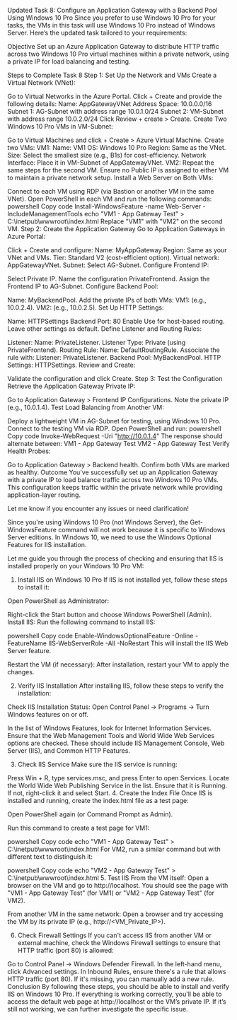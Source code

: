 Updated Task 8: Configure an Application Gateway with a Backend Pool Using Windows 10 Pro
Since you prefer to use Windows 10 Pro for your tasks, the VMs in this task will use Windows 10 Pro instead of Windows Server. Here’s the updated task tailored to your requirements:

Objective
Set up an Azure Application Gateway to distribute HTTP traffic across two Windows 10 Pro virtual machines within a private network, using a private IP for load balancing and testing.

Steps to Complete Task 8
Step 1: Set Up the Network and VMs
Create a Virtual Network (VNet):

Go to Virtual Networks in the Azure Portal.
Click + Create and provide the following details:
Name: AppGatewayVNet
Address Space: 10.0.0.0/16
Subnet 1: AG-Subnet with address range 10.0.1.0/24
Subnet 2: VM-Subnet with address range 10.0.2.0/24
Click Review + create > Create.
Create Two Windows 10 Pro VMs in VM-Subnet:

Go to Virtual Machines and click + Create > Azure Virtual Machine.
Create two VMs:
VM1:
Name: VM1
OS: Windows 10 Pro
Region: Same as the VNet.
Size: Select the smallest size (e.g., B1s) for cost-efficiency.
Network Interface: Place it in VM-Subnet of AppGatewayVNet.
VM2: Repeat the same steps for the second VM.
Ensure no Public IP is assigned to either VM to maintain a private network setup.
Install a Web Server on Both VMs:

Connect to each VM using RDP (via Bastion or another VM in the same VNet).
Open PowerShell in each VM and run the following commands:
powershell
Copy code
Install-WindowsFeature -name Web-Server -IncludeManagementTools
echo "VM1 - App Gateway Test" > C:\inetpub\wwwroot\index.html
Replace "VM1" with "VM2" on the second VM.
Step 2: Create the Application Gateway
Go to Application Gateways in Azure Portal:

Click + Create and configure:
Name: MyAppGateway
Region: Same as your VNet and VMs.
Tier: Standard V2 (cost-efficient option).
Virtual network: AppGatewayVNet.
Subnet: Select AG-Subnet.
Configure Frontend IP:

Select Private IP.
Name the configuration PrivateFrontend.
Assign the Frontend IP to AG-Subnet.
Configure Backend Pool:

Name: MyBackendPool.
Add the private IPs of both VMs:
VM1: (e.g., 10.0.2.4).
VM2: (e.g., 10.0.2.5).
Set Up HTTP Settings:

Name: HTTPSettings
Backend Port: 80
Enable Use for host-based routing.
Leave other settings as default.
Define Listener and Routing Rules:

Listener:
Name: PrivateListener.
Listener Type: Private (using PrivateFrontend).
Routing Rule:
Name: DefaultRoutingRule.
Associate the rule with:
Listener: PrivateListener.
Backend Pool: MyBackendPool.
HTTP Settings: HTTPSettings.
Review and Create:

Validate the configuration and click Create.
Step 3: Test the Configuration
Retrieve the Application Gateway Private IP:

Go to Application Gateway > Frontend IP Configurations.
Note the private IP (e.g., 10.0.1.4).
Test Load Balancing from Another VM:

Deploy a lightweight VM in AG-Subnet for testing, using Windows 10 Pro.
Connect to the testing VM via RDP.
Open PowerShell and run:
powershell
Copy code
Invoke-WebRequest -Uri "http://10.0.1.4"
The response should alternate between:
VM1 - App Gateway Test
VM2 - App Gateway Test
Verify Health Probes:

Go to Application Gateway > Backend health.
Confirm both VMs are marked as healthy.
Outcome
You’ve successfully set up an Application Gateway with a private IP to load balance traffic across two Windows 10 Pro VMs. This configuration keeps traffic within the private network while providing application-layer routing.

Let me know if you encounter any issues or need clarification!





















Since you're using Windows 10 Pro (not Windows Server), the Get-WindowsFeature command will not work because it is specific to Windows Server editions. In Windows 10, we need to use the Windows Optional Features for IIS installation.

Let me guide you through the process of checking and ensuring that IIS is installed properly on your Windows 10 Pro VM:

1. Install IIS on Windows 10 Pro
If IIS is not installed yet, follow these steps to install it:

Open PowerShell as Administrator:

Right-click the Start button and choose Windows PowerShell (Admin).
Install IIS: Run the following command to install IIS:

powershell
Copy code
Enable-WindowsOptionalFeature -Online -FeatureName IIS-WebServerRole -All -NoRestart
This will install the IIS Web Server feature.

Restart the VM (if necessary): After installation, restart your VM to apply the changes.

2. Verify IIS Installation
After installing IIS, follow these steps to verify the installation:

Check IIS Installation Status: Open Control Panel → Programs → Turn Windows features on or off.

In the list of Windows Features, look for Internet Information Services. Ensure that the Web Management Tools and World Wide Web Services options are checked. These should include IIS Management Console, Web Server (IIS), and Common HTTP Features.

3. Check IIS Service
Make sure the IIS service is running:

Press Win + R, type services.msc, and press Enter to open Services.
Locate the World Wide Web Publishing Service in the list.
Ensure that it is Running. If not, right-click it and select Start.
4. Create the Index File
Once IIS is installed and running, create the index.html file as a test page:

Open PowerShell again (or Command Prompt as Admin).

Run this command to create a test page for VM1:

powershell
Copy code
echo "VM1 - App Gateway Test" > C:\inetpub\wwwroot\index.html
For VM2, run a similar command but with different text to distinguish it:

powershell
Copy code
echo "VM2 - App Gateway Test" > C:\inetpub\wwwroot\index.html
5. Test IIS
From the VM itself: Open a browser on the VM and go to http://localhost. You should see the page with "VM1 - App Gateway Test" (for VM1) or "VM2 - App Gateway Test" (for VM2).

From another VM in the same network: Open a browser and try accessing the VM by its private IP (e.g., http://<VM_Private_IP>).

6. Check Firewall Settings
If you can't access IIS from another VM or external machine, check the Windows Firewall settings to ensure that HTTP traffic (port 80) is allowed:

Go to Control Panel → Windows Defender Firewall.
In the left-hand menu, click Advanced settings.
In Inbound Rules, ensure there's a rule that allows HTTP traffic (port 80). If it's missing, you can manually add a new rule.
Conclusion
By following these steps, you should be able to install and verify IIS on Windows 10 Pro. If everything is working correctly, you'll be able to access the default web page at http://localhost or the VM’s private IP. If it’s still not working, we can further investigate the specific issue.
